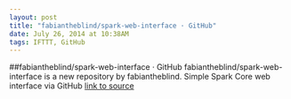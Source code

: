 ```yaml
---
layout: post
title: "fabiantheblind/spark-web-interface · GitHub"
date: July 26, 2014 at 10:38AM
tags: IFTTT, GitHub
---
```

##fabiantheblind/spark-web-interface · GitHub
fabiantheblind/spark-web-interface is a new repository by fabiantheblind. Simple Spark Core web interface via GitHub
[link to source](http://ift.tt/1tMy1RY) 
